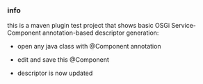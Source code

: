 ### info

this is a maven plugin test project that 
shows basic OSGi Service-Component
annotation-based descriptor generation:

* open any java class with @Component annotation

* edit and save this @Component

* descriptor is now updated  
